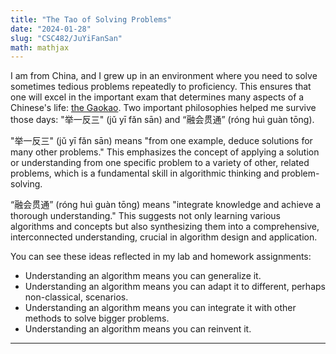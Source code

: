 ```yaml
---
title: "The Tao of Solving Problems"
date: "2024-01-28"
slug: "CSC482/JuYiFanSan"
math: mathjax
---
```




I am from China, and I grew up in an environment where you need to solve sometimes tedious problems repeatedly to proficiency. This ensures that one will excel in the important exam that determines many aspects of a Chinese's life: [the Gaokao](https://www.theguardian.com/world/2016/oct/12/gaokao-china-toughest-school-exam-in-world). Two important philosophies helped me survive those days: "举一反三" (jǔ yī fǎn sān) and “融会贯通” (róng huì guàn tōng).

"举一反三" (jǔ yī fǎn sān) means "from one example, deduce solutions for many other problems." This emphasizes the concept of applying a solution or understanding from one specific problem to a variety of other, related problems, which is a fundamental skill in algorithmic thinking and problem-solving.

“融会贯通” (róng huì guàn tōng) means "integrate knowledge and achieve a thorough understanding." This suggests not only learning various algorithms and concepts but also synthesizing them into a comprehensive, interconnected understanding, crucial in algorithm design and application.

You can see these ideas reflected in my lab and homework assignments:

- Understanding an algorithm means you can generalize it.
- Understanding an algorithm means you can adapt it to different, perhaps non-classical, scenarios.
- Understanding an algorithm means you can integrate it with other methods to solve bigger problems.
- Understanding an algorithm means you can reinvent it.

---
